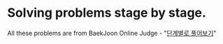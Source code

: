# Solving problems stage by stage.

All these problems are from BaekJoon Online Judge - "[단계별로 풀어보기](https://www.acmicpc.net/step)"